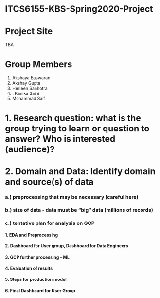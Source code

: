 # ITCS6155-KBS-Spring2020-Project

# Project Site
TBA

# Group Members
1. Akshaya Easwaran
2. Akshay Gupta
3. Herleen Sanhotra
4. . Kanika Saini
5. Mohammad Saif

# 1. Research question: what is the group trying to learn or question to answer? Who is interested (audience)?

# 2. Domain and Data: Identify domain and source(s) of data

### a.) preprocessing that may be necessary (careful here)

### b.) size of data - data must be “big” data (millions of records)

### c.) tentative plan for analysis on GCP

   #### 1. EDA and Preprocessing

   #### 2. Dashboard for User group, Dashboard for Data Engineers

   #### 3. GCP further processing - ML

   #### 4. Evaluation of results

   #### 5. Steps for production model

   #### 6. Final Dashboard for User Group
